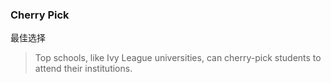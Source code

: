 ### Cherry Pick

最佳选择

> Top schools, like Ivy League universities, can cherry-pick students to attend their institutions.
